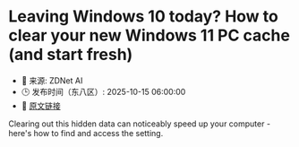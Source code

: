 # Leaving Windows 10 today? How to clear your new Windows 11 PC cache (and start fresh)
- 📅 来源: ZDNet AI
- 🕒 发布时间（东八区）: 2025-10-15 06:00:00
- 🔗 [原文链接](https://www.zdnet.com/article/leaving-windows-10-today-how-to-clear-your-new-windows-11-pc-cache-and-start-fresh/)

Clearing out this hidden data can noticeably speed up your computer - here's how to find and access the setting.